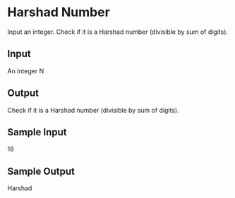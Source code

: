 # Harshad Number

Input an integer. Check if it is a Harshad number (divisible by sum of digits).


## Input
An integer N

## Output
Check if it is a Harshad number (divisible by sum of digits).

## Sample Input
18

## Sample Output
Harshad
